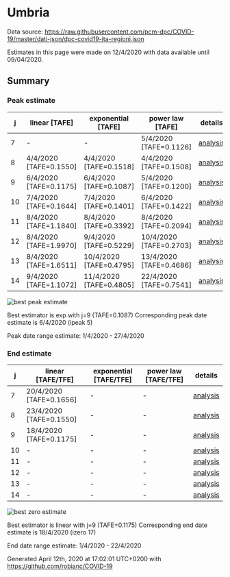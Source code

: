 # Umbria


Data source: https://raw.githubusercontent.com/pcm-dpc/COVID-19/master/dati-json/dpc-covid19-ita-regioni.json

Estimates in this page were made on 12/4/2020 with data available until 09/04/2020.


## Summary 

### Peak estimate 
|j|linear [TAFE]|exponential [TAFE]|power law [TAFE]|details|
|---|----|-----------|---------|-------|
|7|-|-|5/4/2020 [TAFE=0.1126]|[analysis](COVID-19_umbria_j7_2020-04-09.md)|
|8|4/4/2020 [TAFE=0.1550]|4/4/2020 [TAFE=0.1518]|4/4/2020 [TAFE=0.1508]|[analysis](COVID-19_umbria_j8_2020-04-09.md)|
|9|6/4/2020 [TAFE=0.1175]|6/4/2020 [TAFE=0.1087]|5/4/2020 [TAFE=0.1200]|[analysis](COVID-19_umbria_j9_2020-04-09.md)|
|10|7/4/2020 [TAFE=0.1644]|7/4/2020 [TAFE=0.1401]|6/4/2020 [TAFE=0.1422]|[analysis](COVID-19_umbria_j10_2020-04-09.md)|
|11|8/4/2020 [TAFE=1.1840]|8/4/2020 [TAFE=0.3392]|8/4/2020 [TAFE=0.2094]|[analysis](COVID-19_umbria_j11_2020-04-09.md)|
|12|8/4/2020 [TAFE=1.9970]|9/4/2020 [TAFE=0.5229]|10/4/2020 [TAFE=0.2703]|[analysis](COVID-19_umbria_j12_2020-04-09.md)|
|13|8/4/2020 [TAFE=1.6511]|10/4/2020 [TAFE=0.4795]|13/4/2020 [TAFE=0.4686]|[analysis](COVID-19_umbria_j13_2020-04-09.md)|
|14|9/4/2020 [TAFE=1.1072]|11/4/2020 [TAFE=0.4805]|22/4/2020 [TAFE=0.7541]|[analysis](COVID-19_umbria_j14_2020-04-09.md)|

![best peak estimate](COVID-19_umbria_j9_2020-04-09.png)

Best estimator is exp with j=9 (TAFE=0.1087)
Corresponding peak date estimate is 6/4/2020 (ipeak 5)


Peak date range estimate: 1/4/2020 - 27/4/2020

### End estimate 
|j|linear [TAFE/TFE]|exponential [TAFE/TFE]|power law [TAFE/TFE]|details|
|---|----|-----------|---------|-------|
|7|20/4/2020 [TAFE=0.1656]|-|-|[analysis](COVID-19_umbria_j7_2020-04-09.md)|
|8|23/4/2020 [TAFE=0.1550]|-|-|[analysis](COVID-19_umbria_j8_2020-04-09.md)|
|9|18/4/2020 [TAFE=0.1175]|-|-|[analysis](COVID-19_umbria_j9_2020-04-09.md)|
|10|-|-|-|[analysis](COVID-19_umbria_j10_2020-04-09.md)|
|11|-|-|-|[analysis](COVID-19_umbria_j11_2020-04-09.md)|
|12|-|-|-|[analysis](COVID-19_umbria_j12_2020-04-09.md)|
|13|-|-|-|[analysis](COVID-19_umbria_j13_2020-04-09.md)|
|14|-|-|-|[analysis](COVID-19_umbria_j14_2020-04-09.md)|

![best zero estimate](COVID-19_umbria_j9_2020-04-09.png)

Best estimator is linear with j=9 (TAFE=0.1175)
Corresponding end date estimate is 18/4/2020 (izero 17)


End date range estimate: 1/4/2020 - 22/4/2020

Generated April 12th, 2020 at 17:02:01 UTC+0200 with https://github.com/robianc/COVID-19
